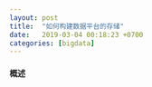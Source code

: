 ```yaml
---
layout: post
title:  "如何构建数据平台的存储"
date:   2019-03-04 00:18:23 +0700
categories: [bigdata]
---
```


#### 概述
